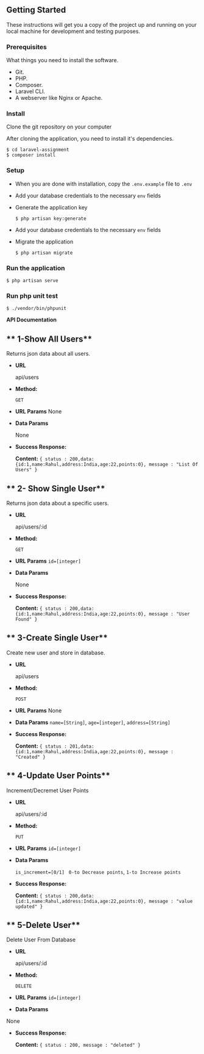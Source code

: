 
## Getting Started
These instructions will get you a copy of the project up and running on your local machine for development and testing purposes.

### Prerequisites
What things you need to install the software.

* Git.
* PHP.
* Composer.
* Laravel CLI.
* A webserver like Nginx or Apache.

### Install
Clone the git repository on your computer




After cloning the application, you need to install it's dependencies. 

```
$ cd laravel-assignment
$ composer install
```


### Setup
- When you are done with installation, copy the `.env.example` file to `.env`

- Add your database credentials to the necessary `env` fields


- Generate the application key

  ```$ php artisan key:generate```


- Add your database credentials to the necessary `env` fields

- Migrate the application

  ```$ php artisan migrate```



### Run the application

  ```$ php artisan serve```

### Run php unit test

  ```$ ./vendor/bin/phpunit```

**API Documentation**

** 1-Show All Users**
----
  Returns json data about all users.

* **URL**

  api/users

* **Method:**

  `GET`
  
*  **URL Params**
    None
    
* **Data Params**

  None

* **Success Response:**

    **Content:** `{ status : 200,data:{id:1,name:Rahul,address:India,age:22,points:0}, message : "List Of Users" }`
    
** 2- Show Single User**
----
  Returns json data about a specific users.

* **URL**

  api/users/:id

* **Method:**

  `GET`
  
*  **URL Params**
   `id=[integer]`

 
* **Data Params**

  None

* **Success Response:**

    **Content:** `{ status : 200,data:{id:1,name:Rahul,address:India,age:22,points:0}, message : "User Found" }`
    
    
 

** 3-Create Single User**
----
  Create new user and store in database.

* **URL**

  api/users

* **Method:**

  `POST`
  
*  **URL Params**
    None
 
* **Data Params**
   `name=[String]`,
   `age=[integer]`,
   `address=[String]`



* **Success Response:**

    **Content:** `{ status : 201,data:{id:1,name:Rahul,address:India,age:22,points:0}, message : "Created" }`
    
** 4-Update User Points**
----
Increment/Decremet User Points
* **URL**

  api/users/:id

* **Method:**

  `PUT`
  
*  **URL Params**
   `id=[integer]`
 
* **Data Params**
  
   `is_increment=[0/1]`
  ` 0-to Decrease points`,
   `1-to Increase points`



* **Success Response:**

    **Content:** `{ status : 200,data:{id:1,name:Rahul,address:India,age:22,points:0}, message : "value updated" }`   

** 5-Delete User**
----
Delete User From Database
* **URL**

  api/users/:id

* **Method:**

  `DELETE`
  
*  **URL Params**
   `id=[integer]`
 
* **Data Params**
  
None  



* **Success Response:**

    **Content:** `{ status : 200, message : "deleted" }`   


